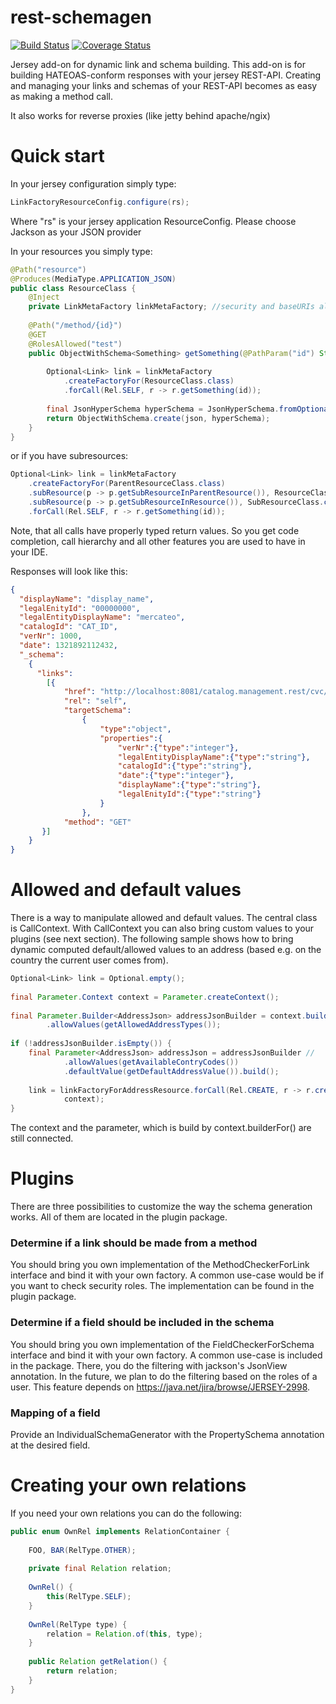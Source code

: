 # rest-schemagen
[![Build Status](https://travis-ci.org/Mercateo/rest-schemagen.svg?branch=master)](https://travis-ci.org/Mercateo/rest-schemagen)
[![Coverage Status](https://coveralls.io/repos/Mercateo/rest-schemagen/badge.svg?branch=master&service=github)](https://coveralls.io/github/Mercateo/rest-schemagen?branch=master)


Jersey add-on for dynamic link and schema building.
This add-on is for building HATEOAS-conform responses with your jersey REST-API. Creating and managing your links and schemas of your REST-API becomes as easy as making a method call.

It also works for reverse proxies (like jetty behind apache/ngix)


# Quick start
In your jersey configuration simply type:
```java
LinkFactoryResourceConfig.configure(rs); 
```
Where "rs" is your jersey application ResourceConfig. Please choose Jackson as your JSON provider

In your resources you simply type:
```java
@Path("resource")
@Produces(MediaType.APPLICATION_JSON)
public class ResourceClass {
    @Inject
    private LinkMetaFactory linkMetaFactory; //security and baseURIs already injected
 
    @Path("/method/{id}")
    @GET
    @RolesAllowed("test")
    public ObjectWithSchema<Something> getSomething(@PathParam("id") String id) {
 
        Optional<Link> link = linkMetaFactory
            .createFactoryFor(ResourceClass.class)
            .forCall(Rel.SELF, r -> r.getSomething(id));
 
        final JsonHyperSchema hyperSchema = JsonHyperSchema.fromOptional(result);
        return ObjectWithSchema.create(json, hyperSchema);
    }
}
```
or if you have subresources:
```java
Optional<Link> link = linkMetaFactory
    .createFactoryFor(ParentResourceClass.class)
    .subResource(p -> p.getSubResourceInParentResource()), ResourceClass.class)
    .subResource(p -> p.getSubResourceInResource()), SubResourceClass.class)
    .forCall(Rel.SELF, r -> r.getSomething(id));
```
Note, that all calls have properly typed return values. So you get code completion, call hierarchy and all other features you are used to have in your IDE.

Responses will look like this:
```json
{
  "displayName": "display_name",
  "legalEnityId": "00000000",
  "legalEntityDisplayName": "mercateo",
  "catalogId": "CAT_ID",
  "verNr": 1000,
  "date": 1321892112432,
  "_schema":
    {
      "links":
        [{
            "href": "http://localhost:8081/catalog.management.rest/cvc/1",
            "rel": "self",
            "targetSchema":
                {
                    "type":"object",
                    "properties":{
                        "verNr":{"type":"integer"},
                        "legalEntityDisplayName":{"type":"string"},
                        "catalogId":{"type":"string"},
                        "date":{"type":"integer"},
                        "displayName":{"type":"string"},
                        "legalEnityId":{"type":"string"}
                    }
                },
            "method": "GET"
       }]
    }
}
```
# Allowed and default values
There is a way to manipulate allowed and default values. The central class is CallContext. With CallContext you can also bring custom values to your plugins (see next section). The following sample shows how to bring dynamic computed default/allowed values to an address (based e.g. on the country the current user comes from).

```java
Optional<Link> link = Optional.empty();
 
final Parameter.Context context = Parameter.createContext();
 
final Parameter.Builder<AddressJson> addressJsonBuilder = context.builderFor(AddressJson.class) //
        .allowValues(getAllowedAddressTypes());
 
if (!addressJsonBuilder.isEmpty()) {
    final Parameter<AddressJson> addressJson = addressJsonBuilder //
            .allowValues(getAvailableContryCodes())
            .defaultValue(getDefaultAddressValue()).build();
 
    link = linkFactoryForAddressResource.forCall(Rel.CREATE, r -> r.createAddress(addressJson.get()),
            context);
}
```
The context and the parameter, which is build by context.builderFor() are still connected.

# Plugins
There are three possibilities to customize the way the schema generation works. All of them are located in the plugin package.

### Determine if a link should be made from a method
You should bring you own implementation of the MethodCheckerForLink interface and bind it with your own factory. A common use-case would be if you want to check security roles. The implementation can be found in the plugin package.

### Determine if a field should be included in the schema
You should bring you own implementation of the FieldCheckerForSchema interface and bind it with your own factory. A common use-case is included in the package. There, you do the filtering with jackson's JsonView annotation. In the future, we plan to do the filtering based on the roles of a user. This feature depends on https://java.net/jira/browse/JERSEY-2998.

### Mapping of a field
Provide an IndividualSchemaGenerator with the PropertySchema annotation at the desired field.

# Creating your own relations
If you need your own relations you can do the following:
```java
public enum OwnRel implements RelationContainer {
 
    FOO, BAR(RelType.OTHER);
 
    private final Relation relation;
 
    OwnRel() {
        this(RelType.SELF);
    }
 
    OwnRel(RelType type) {
        relation = Relation.of(this, type);
    }
 
    public Relation getRelation() {
        return relation;
    }
}
```

